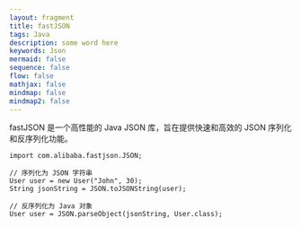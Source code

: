 ```yaml
---
layout: fragment
title: fastJSON
tags: Java
description: some word here
keywords: Json
mermaid: false
sequence: false
flow: false
mathjax: false
mindmap: false
mindmap2: false
---
```


fastJSON 是一个高性能的 Java JSON 库，旨在提供快速和高效的 JSON 序列化和反序列化功能。
```
import com.alibaba.fastjson.JSON;

// 序列化为 JSON 字符串
User user = new User("John", 30);
String jsonString = JSON.toJSONString(user);

// 反序列化为 Java 对象
User user = JSON.parseObject(jsonString, User.class);
```
<!--stackedit_data:
eyJoaXN0b3J5IjpbLTE0NTQyOTE5OTJdfQ==
-->